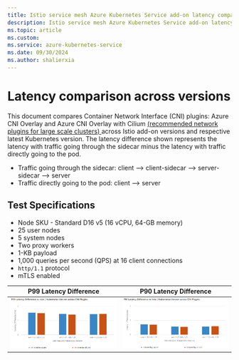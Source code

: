 ```yaml
---
title: Istio service mesh Azure Kubernetes Service add-on latency comparison
description: Istio service mesh Azure Kubernetes Service add-on latency compared across addon versions
ms.topic: article
ms.custom:
ms.service: azure-kubernetes-service
ms.date: 09/30/2024
ms.author: shalierxia
---
```


# Latency comparison across versions
This document compares Container Network Interface (CNI) plugins: Azure CNI Overlay and Azure CNI Overlay with Cilium [ (recommended network plugins for large scale clusters) ](/azure/aks/azure-cni-overlay?tabs=kubectl#choosing-a-network-model-to-use) across Istio add-on versions and respective latest Kubernetes version. The latency difference shown represents the latency with traffic going through the sidecar minus the latency with traffic directly going to the pod.
- Traffic going through the sidecar: client --> client-sidecar --> server-sidecar --> server
- Traffic directly going to the pod: client --> server

## Test Specifications
- Node SKU - Standard D16 v5 (16 vCPU, 64-GB memory)
- 25 user nodes
- 5 system nodes
- Two proxy workers
- 1-KB payload
- 1,000 queries per second (QPS) at 16 client connections
- `http/1.1` protocol 
- mTLS enabled

| P99 Latency Difference | P90 Latency Difference |
|:-------------------------:|:-------------------------:|
[ ![Diagram that compares P99 Latency Difference vs Istio \| Kubernetes Version across CNI Plugins.](./media/aks-istio-addon/latency-comparison/p99.png) ](./media/aks-istio-addon/latency-comparison/p99.png#lightbox) |  [ ![Diagram that compares P90 Latency Difference vs Istio \| Kubernetes Version across CNI Plugins.](./media/aks-istio-addon/latency-comparison/p90.png) ](./media/aks-istio-addon/latency-comparison/p90.png#lightbox)
